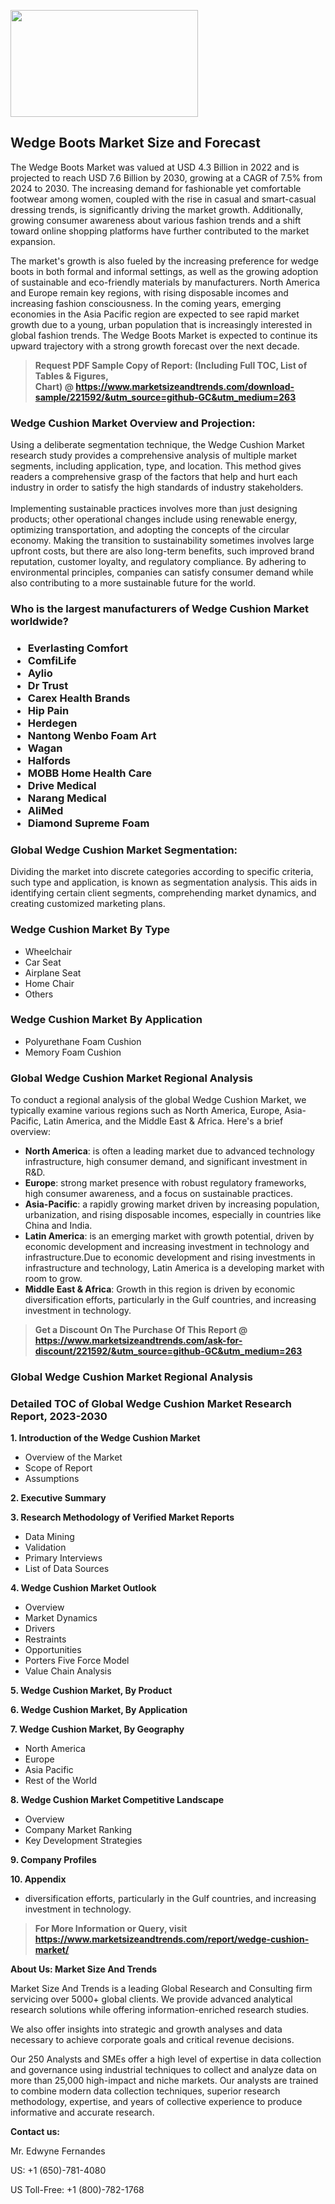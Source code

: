 <p><img class="alignnone size-medium wp-image-20088" src="https://ffe5etoiles.com/wp-content/uploads/2024/12/MST1-300x171.png" alt="" width="300" height="171" /></p><h2>Wedge Boots Market Size and Forecast</h2><p>The Wedge Boots Market was valued at USD 4.3 Billion in 2022 and is projected to reach USD 7.6 Billion by 2030, growing at a CAGR of 7.5% from 2024 to 2030. The increasing demand for fashionable yet comfortable footwear among women, coupled with the rise in casual and smart-casual dressing trends, is significantly driving the market growth. Additionally, growing consumer awareness about various fashion trends and a shift toward online shopping platforms have further contributed to the market expansion.</p><p>The market's growth is also fueled by the increasing preference for wedge boots in both formal and informal settings, as well as the growing adoption of sustainable and eco-friendly materials by manufacturers. North America and Europe remain key regions, with rising disposable incomes and increasing fashion consciousness. In the coming years, emerging economies in the Asia Pacific region are expected to see rapid market growth due to a young, urban population that is increasingly interested in global fashion trends. The Wedge Boots Market is expected to continue its upward trajectory with a strong growth forecast over the next decade.</p></p><blockquote id="" class=""><strong>Request PDF Sample Copy of Report: (Including Full TOC, List of Tables &amp; Figures, Chart)&nbsp;@&nbsp;<strong><a href="https://www.marketsizeandtrends.com/download-sample/221592/&utm_source=github-GC&utm_medium=263" target="_blank">https://www.marketsizeandtrends.com/download-sample/221592/&utm_source=github-GC&utm_medium=263</a></strong></strong></blockquote><h3 id="" class="">Wedge Cushion Market&nbsp;Overview and Projection:</h3><p id="" class="">Using a deliberate segmentation technique, the Wedge Cushion Market research study provides a comprehensive analysis of multiple market segments, including application, type, and location. This method gives readers a comprehensive grasp of the factors that help and hurt each industry in order to satisfy the high standards of industry stakeholders. <br /> <br />Implementing sustainable practices involves more than just designing products; other operational changes include using renewable energy, optimizing transportation, and adopting the concepts of the circular economy. Making the transition to sustainability sometimes involves large upfront costs, but there are also long-term benefits, such improved brand reputation, customer loyalty, and regulatory compliance. By adhering to environmental principles, companies can satisfy consumer demand while also contributing to a more sustainable future for the world.</p><h3 id="" class="">Who is the largest manufacturers of&nbsp;Wedge Cushion Market worldwide?</h3><h3 class=""><p><ul><li>Everlasting Comfort </li><li> ComfiLife </li><li> Aylio </li><li> Dr Trust </li><li> Carex Health Brands </li><li> Hip Pain </li><li> Herdegen </li><li> Nantong Wenbo Foam Art </li><li> Wagan </li><li> Halfords </li><li> MOBB Home Health Care </li><li> Drive Medical </li><li> Narang Medical </li><li> AliMed </li><li> Diamond Supreme Foam</li></ul></p></h3><h3 id="" class="">Global&nbsp;Wedge Cushion Market Segmentation:</h3><p id="" class="">Dividing the market into discrete categories according to specific criteria, such type and application, is known as segmentation analysis. This aids in identifying certain client segments, comprehending market dynamics, and creating customized marketing plans.</p><h3 id="" class="">Wedge Cushion Market&nbsp;By Type</h3><p><p><ul><li>Wheelchair</li><li> Car Seat</li><li> Airplane Seat</li><li> Home Chair</li><li> Others</p></li></ul></p></p><h3 id="" class="">Wedge Cushion Market&nbsp;By Application</h3><p class=""><p><ul><li>Polyurethane Foam Cushion</li><li> Memory Foam Cushion</li></ul></p></p><h3 id="" class="">Global Wedge Cushion Market Regional Analysis</h3><p id="" class="">To conduct a regional analysis of the global Wedge Cushion Market, we typically examine various regions such as North America, Europe, Asia-Pacific, Latin America, and the Middle East &amp; Africa. Here's a brief overview:</p><ul><li><strong>North America</strong>: is often a leading market due to advanced technology infrastructure, high consumer demand, and significant investment in R&amp;D.</li><li><strong>Europe</strong>: strong market presence with robust regulatory frameworks, high consumer awareness, and a focus on sustainable practices.</li><li><strong>Asia-Pacific</strong>: a rapidly growing market driven by increasing population, urbanization, and rising disposable incomes, especially in countries like China and India.</li><li><strong>Latin America</strong>: is an emerging market with growth potential, driven by economic development and increasing investment in technology and infrastructure.Due to economic development and rising investments in infrastructure and technology, Latin America is a developing market with room to grow.</li><li><strong>Middle East &amp; Africa</strong>: Growth in this region is driven by economic diversification efforts, particularly in the Gulf countries, and increasing investment in technology.</li></ul><blockquote id="" class=""><strong>Get a Discount On The Purchase Of This Report @ <strong><a href="https://www.marketsizeandtrends.com/ask-for-discount/221592/&utm_source=github-GC&utm_medium=263" target="_blank">https://www.marketsizeandtrends.com/ask-for-discount/221592/&utm_source=github-GC&utm_medium=263</a></strong></strong></blockquote><h3 id="" class="">Global Wedge Cushion Market Regional Analysis</h3><h3 id="" class="">Detailed TOC of Global Wedge Cushion Market Research Report, 2023-2030</h3><p id="" class=""><strong>1. Introduction of the Wedge Cushion Market</strong></p><ul><li>Overview of the Market</li><li>Scope of Report</li><li>Assumptions</li></ul><p id="" class=""><strong>2. Executive Summary</strong></p><p id="" class=""><strong>3. Research Methodology of Verified Market Reports</strong></p><ul><li>Data Mining</li><li>Validation</li><li>Primary Interviews</li><li>List of Data Sources</li></ul><p id="" class=""><strong>4. Wedge Cushion Market Outlook</strong></p><ul><li>Overview</li><li>Market Dynamics</li><li>Drivers</li><li>Restraints</li><li>Opportunities</li><li>Porters Five Force Model</li><li>Value Chain Analysis</li></ul><p id="" class=""><strong>5. Wedge Cushion Market, By Product</strong></p><p id="" class=""><strong>6. Wedge Cushion Market, By Application</strong></p><p id="" class=""><strong>7. Wedge Cushion Market, By Geography</strong></p><ul><li>North America</li><li>Europe</li><li>Asia Pacific</li><li>Rest of the World</li></ul><p id="" class=""><strong>8. Wedge Cushion Market Competitive Landscape</strong></p><ul><li>Overview</li><li>Company Market Ranking</li><li>Key Development Strategies</li></ul><p id="" class=""><strong>9. Company Profiles</strong></p><p id="" class=""><strong>10. Appendix</strong></p><ul><li>diversification efforts, particularly in the Gulf countries, and increasing investment in technology.</li></ul><blockquote id="" class=""><strong>For More Information or Query, visit <strong><strong><a href="https://www.marketsizeandtrends.com/report/wedge-cushion-market/" target="_blank">https://www.marketsizeandtrends.com/report/wedge-cushion-market/</a></strong></strong></strong></blockquote><p id="" class=""><strong>About Us: Market Size And Trends</strong></p><p id="" class="">Market Size And Trends is a leading Global Research and Consulting firm servicing over 5000+ global clients. We provide advanced analytical research solutions while offering information-enriched research studies.</p><p id="" class="">We also offer insights into strategic and growth analyses and data necessary to achieve corporate goals and critical revenue decisions.</p><p id="" class="">Our 250 Analysts and SMEs offer a high level of expertise in data collection and governance using industrial techniques to collect and analyze data on more than 25,000 high-impact and niche markets. Our analysts are trained to combine modern data collection techniques, superior research methodology, expertise, and years of collective experience to produce informative and accurate research.</p><p id="" class=""><strong>Contact us:</strong></p><p id="" class="">Mr. Edwyne Fernandes</p><p id="" class="">US: +1 (650)-781-4080</p><p id="" class="">US Toll-Free: +1 (800)-782-1768</p>
